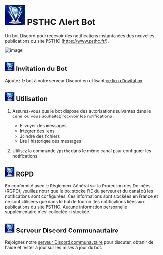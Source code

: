 # <img src="https://github.com/ElieTaillard/PSTHC-Alert-Bot/blob/main/logo.jpg" width="65" height="65"> PSTHC Alert Bot

Un bot Discord pour recevoir des notifications instantanées des nouvelles publications du site PSTHC (https://www.psthc.fr/).

![image](https://github.com/ElieTaillard/PSTHC-Alert-Bot/assets/54487782/97a170e2-6fab-44a8-8c04-a1fa70b5893e)

## <img src="https://github.com/ElieTaillard/PSTHC-Alert-Bot/blob/main/logo.jpg" width="30" height="30"> Invitation du Bot

Ajoutez le bot à votre serveur Discord en utilisant [ce lien d'invitation](https://discord.com/api/oauth2/authorize?client_id=1162787779219042314&permissions=116736&scope=bot).

## <img src="https://github.com/ElieTaillard/PSTHC-Alert-Bot/blob/main/logo.jpg" width="30" height="30"> Utilisation

1. Assurez-vous que le bot dispose des autorisations suivantes dans le canal où vous souhaitez recevoir les notifications :
   - Envoyer des messages
   - Intégrer des liens
   - Joindre des fichiers
   - Lire l'historique des messages

2. Utilisez la commande `/psthc` dans le même canal pour configurer les notifications.

## <img src="https://github.com/ElieTaillard/PSTHC-Alert-Bot/blob/main/logo.jpg" width="30" height="30"> RGPD

En conformité avec le Règlement Général sur la Protection des Données (RGPD), veuillez noter que le bot stocke l'ID du serveur et du canal où les notifications sont configurées. Ces informations sont stockées en France et ne sont utilisées que dans le but de fournir des notifications liées aux publications du site PSTHC. Aucune information personnelle supplémentaire n'est collectée ni stockée.

## <img src="https://github.com/ElieTaillard/PSTHC-Alert-Bot/blob/main/logo.jpg" width="30" height="30"> Serveur Discord Communautaire

Rejoignez notre [serveur Discord communautaire](https://discord.gg/SebArsY4JN) pour discuter, obtenir de l'aide et rester à jour sur les mises à jour du bot.

